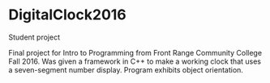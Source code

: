 # DigitalClock2016
Student project


Final project for Intro to Programming from Front Range Community College Fall 2016. Was given a framework in C++ to make a working clock that uses a seven-segment number display. Program exhibits object orientation.
